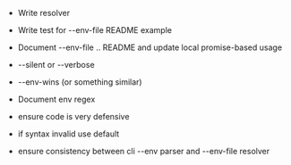 * Write resolver

* Write test for --env-file README example

* Document --env-file .. README and update local promise-based usage

* --silent or --verbose

* --env-wins (or something similar)

* Document env regex

* ensure code is very defensive

* if syntax invalid use default

* ensure consistency between cli --env parser and --env-file resolver
